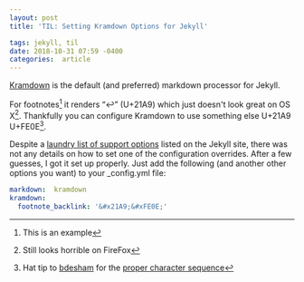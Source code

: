 ```yaml
---
layout: post
title: 'TIL: Setting Kramdown Options for Jekyll'

tags: jekyll, til
date: 2018-10-31 07:59 -0400
categories:  article
---
```

[Kramdown](https://github.com/gettalong/kramdow) is the default (and preferred) markdown processor for Jekyll.

For footnotes[^1] it renders “↩” (U+21A9) which just doesn't look great on OS X[^2]. Thankfully you can configure Kramdown to use something else U+21A9 U+FE0E[^3].

Despite a [laundry list of support options](https://jekyllrb.com/docs/configuration/markdown/#kramdown) listed on the Jekyll site, there was not any details on how to set one of the configuration overrides. After a few guesses, I got it set up properly. Just add the following (and another other options you want) to your _config.yml file:

``` yml
markdown:  kramdown
kramdown:
  footnote_backlink: '&#x21A9;&#xFE0E;'
```

[^1]: This is an example
[^2]: Still looks horrible on FireFox
[^3]: Hat tip to [bdesham](https://github.com/bdesham) for the [proper character sequence](https://github.com/gettalong/kramdown/issues/247)
